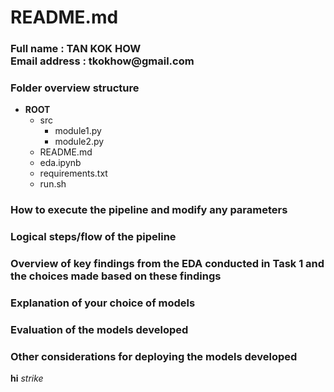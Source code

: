 # README.md
<h3>
Full name : TAN KOK HOW <br>
Email address : tkokhow@gmail.com
</h3>

<h3>Folder overview structure</h3>

- **ROOT**
    - src
        - module1.py
        - module2.py
    - README.md
    - eda.ipynb
    - requirements.txt
    - run.sh


<h3>How to execute the pipeline and modify any parameters</h3>

<h3>Logical steps/flow of the pipeline</h3>

<h3>Overview of key findings from the EDA conducted in Task 1 and the choices
made based on these findings</h3>

<h3>Explanation of your choice of models</h3>

<h3>Evaluation of the models developed</h3>

<h3>Other considerations for deploying the models developed</h3>



**hi**
*strike*

